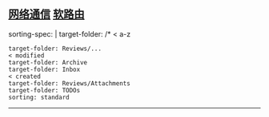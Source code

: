 
  [网络通信](网络通信.md)
  [软路由](软路由.md)
---
sorting-spec: |
    target-folder: /*
    < a-z
	
    target-folder: Reviews/...
    < modified
    target-folder: Archive
    target-folder: Inbox
    < created
    target-folder: Reviews/Attachments
    target-folder: TODOs
    sorting: standard
---

